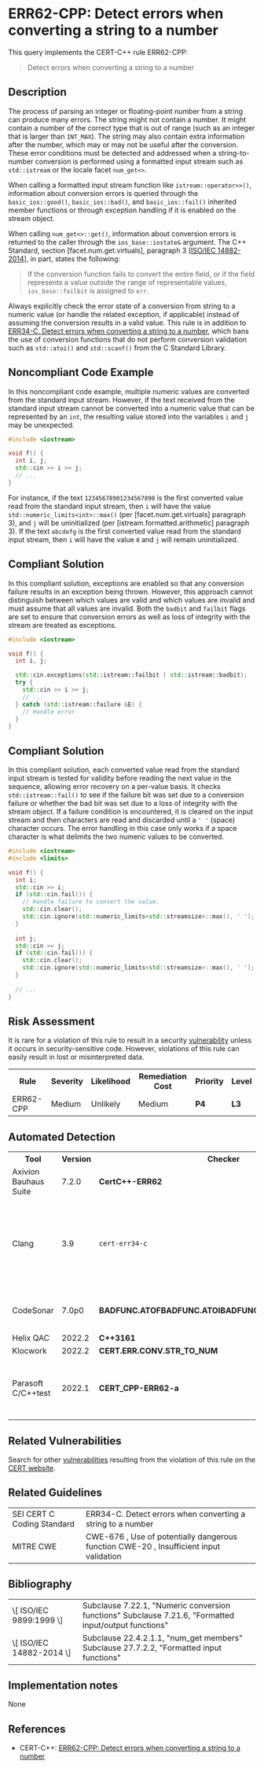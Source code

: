 # ERR62-CPP: Detect errors when converting a string to a number

This query implements the CERT-C++ rule ERR62-CPP:

> Detect errors when converting a string to a number


## Description

The process of parsing an integer or floating-point number from a string can produce many errors. The string might not contain a number. It might contain a number of the correct type that is out of range (such as an integer that is larger than `INT_MAX`). The string may also contain extra information after the number, which may or may not be useful after the conversion. These error conditions must be detected and addressed when a string-to-number conversion is performed using a formatted input stream such as `std::istream` or the locale facet `num_get<>`.

When calling a formatted input stream function like `istream::operator>>()`, information about conversion errors is queried through the `basic_ios::good()`, `basic_ios::bad()`, and `basic_ios::fail()` inherited member functions or through exception handling if it is enabled on the stream object.

When calling `num_get<>::get()`, information about conversion errors is returned to the caller through the `ios_base::iostate&` argument. The C++ Standard, section \[facet.num.get.virtuals\], paragraph 3 \[[ISO/IEC 14882-2014](https://www.securecoding.cert.org/confluence/display/cplusplus/AA.+Bibliography#AA.Bibliography-ISO%2FIEC14882-2014)\], in part, states the following:

> If the conversion function fails to convert the entire field, or if the field represents a value outside the range of representable values, `ios_base::failbit` is assigned to `err`.


Always explicitly check the error state of a conversion from string to a numeric value (or handle the related exception, if applicable) instead of assuming the conversion results in a valid value. This rule is in addition to [ERR34-C. Detect errors when converting a string to a number](https://wiki.sei.cmu.edu/confluence/display/c/ERR34-C.+Detect+errors+when+converting+a+string+to+a+number), which bans the use of conversion functions that do not perform conversion validation such as `std::atoi()` and `std::scanf()` from the C Standard Library.

## Noncompliant Code Example

In this noncompliant code example, multiple numeric values are converted from the standard input stream. However, if the text received from the standard input stream cannot be converted into a numeric value that can be represented by an `int`, the resulting value stored into the variables `i` and `j` may be unexpected.

```cpp
#include <iostream>

void f() {
  int i, j;
  std::cin >> i >> j;
  // ...
}
```
For instance, if the text `12345678901234567890` is the first converted value read from the standard input stream, then `i` will have the value `std::numeric_limits<int>::max()` (per \[facet.num.get.virtuals\] paragraph 3), and `j` will be uninitialized (per \[istream.formatted.arithmetic\] paragraph 3). If the text `abcdefg` is the first converted value read from the standard input stream, then `i` will have the value `0` and `j` will remain uninitialized.

## Compliant Solution

In this compliant solution, exceptions are enabled so that any conversion failure results in an exception being thrown. However, this approach cannot distinguish between which values are valid and which values are invalid and must assume that all values are invalid. Both the `badbit` and `failbit` flags are set to ensure that conversion errors as well as loss of integrity with the stream are treated as exceptions.

```cpp
#include <iostream>

void f() {
  int i, j;

  std::cin.exceptions(std::istream::failbit | std::istream::badbit);
  try {     
    std::cin >> i >> j;
    // ...
  } catch (std::istream::failure &E) {
    // Handle error
  }
}
```

## Compliant Solution

In this compliant solution, each converted value read from the standard input stream is tested for validity before reading the next value in the sequence, allowing error recovery on a per-value basis. It checks `std::istream::fail()` to see if the failure bit was set due to a conversion failure or whether the bad bit was set due to a loss of integrity with the stream object. If a failure condition is encountered, it is cleared on the input stream and then characters are read and discarded until a `' '` (space) character occurs. The error handling in this case only works if a space character is what delimits the two numeric values to be converted.

```cpp
#include <iostream>
#include <limits>

void f() {
  int i;
  std::cin >> i;
  if (std::cin.fail()) {
    // Handle failure to convert the value.
    std::cin.clear();
    std::cin.ignore(std::numeric_limits<std::streamsize>::max(), ' ');
  }
  
  int j;
  std::cin >> j;
  if (std::cin.fail()) {
    std::cin.clear();
    std::cin.ignore(std::numeric_limits<std::streamsize>::max(), ' ');
  }
 
  // ...
}
```

## Risk Assessment

It is rare for a violation of this rule to result in a security [vulnerability](https://wiki.sei.cmu.edu/confluence/display/cplusplus/BB.+Definitions#BB.Definitions-vulnerability) unless it occurs in security-sensitive code. However, violations of this rule can easily result in lost or misinterpreted data.

<table> <tbody> <tr> <th> Rule </th> <th> Severity </th> <th> Likelihood </th> <th> Remediation Cost </th> <th> Priority </th> <th> Level </th> </tr> <tr> <td> ERR62-CPP </td> <td> Medium </td> <td> Unlikely </td> <td> Medium </td> <td> <strong>P4</strong> </td> <td> <strong>L3</strong> </td> </tr> </tbody> </table>


## Automated Detection

<table> <tbody> <tr> <th> Tool </th> <th> Version </th> <th> Checker </th> <th> Description </th> </tr> <tr> <td> <a> Axivion Bauhaus Suite </a> </td> <td> 7.2.0 </td> <td> <strong>CertC++-ERR62</strong> </td> <td> </td> </tr> <tr> <td> <a> Clang </a> </td> <td> 3.9 </td> <td> <code>cert-err34-c</code> </td> <td> Checked by <code>clang-tidy</code> ; only identifies use of unsafe C Standard Library functions corresponding to ERR34-C </td> </tr> <tr> <td> <a> CodeSonar </a> </td> <td> 7.0p0 </td> <td> <strong>BADFUNC.ATOF<strong>BADFUNC.ATOI</strong><strong>BADFUNC.ATOL</strong><strong>BADFUNC.ATOLL</strong></strong> </td> <td> Use of atof Use of atoi Use of atol Use of atoll </td> </tr> <tr> <td> <a> Helix QAC </a> </td> <td> 2022.2 </td> <td> <strong>C++3161</strong> </td> <td> </td> </tr> <tr> <td> <a> Klocwork </a> </td> <td> 2022.2 </td> <td> <strong>CERT.ERR.CONV.STR_TO_NUM</strong> </td> <td> </td> </tr> <tr> <td> <a> Parasoft C/C++test </a> </td> <td> 2022.1 </td> <td> <strong>CERT_CPP-ERR62-a</strong> </td> <td> The library functions atof, atoi and atol from library stdlib.h shall not be used </td> </tr> </tbody> </table>


## Related Vulnerabilities

Search for other [vulnerabilities](https://www.securecoding.cert.org/confluence/display/seccode/BB.+Definitions#BB.Definitions-vulnerability) resulting from the violation of this rule on the [CERT website](https://www.kb.cert.org/vulnotes/bymetric?searchview&query=FIELD+KEYWORDS+contains+ERR62-CPP).

## Related Guidelines

<table> <tbody> <tr> <td> <a> SEI CERT C Coding Standard </a> </td> <td> <a> ERR34-C. Detect errors when converting a string to a number </a> </td> </tr> <tr> <td> <a> MITRE CWE </a> </td> <td> <a> CWE-676 </a> , Use of potentially dangerous function <a> CWE-20 </a> , Insufficient input validation </td> </tr> </tbody> </table>


## Bibliography

<table> <tbody> <tr> <td> \[ <a> ISO/IEC 9899:1999 </a> \] </td> <td> Subclause 7.22.1, "Numeric conversion functions" Subclause 7.21.6, "Formatted input/output functions" </td> </tr> <tr> <td> \[ <a> ISO/IEC 14882-2014 </a> \] </td> <td> Subclause 22.4.2.1.1, "num_get members" Subclause 27.7.2.2, "Formatted input functions" </td> </tr> </tbody> </table>


## Implementation notes

None

## References

* CERT-C++: [ERR62-CPP: Detect errors when converting a string to a number](https://wiki.sei.cmu.edu/confluence/pages/viewpage.action?pageId=88046682)
